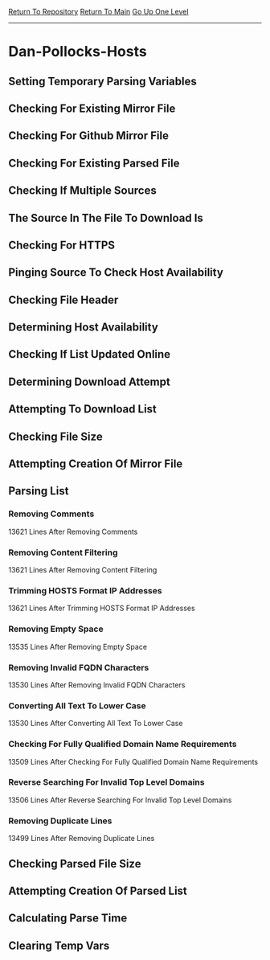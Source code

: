 [Return To Repository](https://github.com/deathbybandaid/piholeparser/)
[Return To Main](https://github.com/deathbybandaid/piholeparser/blob/master/RecentRunLogs/Mainlog.md)
[Go Up One Level](https://github.com/deathbybandaid/piholeparser/blob/master/RecentRunLogs/TopLevelScripts/30-Processing-External-Blacklists.md)
____________________________________
# Dan-Pollocks-Hosts
## Setting Temporary Parsing Variables
## Checking For Existing Mirror File
## Checking For Github Mirror File
## Checking For Existing Parsed File
## Checking If Multiple Sources
## The Source In The File To Download Is
## Checking For HTTPS
## Pinging Source To Check Host Availability
## Checking File Header
## Determining Host Availability
## Checking If List Updated Online
## Determining Download Attempt
## Attempting To Download List
## Checking File Size
## Attempting Creation Of Mirror File
## Parsing List
### Removing Comments
13621 Lines After Removing Comments
### Removing Content Filtering
13621 Lines After Removing Content Filtering
### Trimming HOSTS Format IP Addresses
13621 Lines After Trimming HOSTS Format IP Addresses
### Removing Empty Space
13535 Lines After Removing Empty Space
### Removing Invalid FQDN Characters
13530 Lines After Removing Invalid FQDN Characters
### Converting All Text To Lower Case
13530 Lines After Converting All Text To Lower Case
### Checking For Fully Qualified Domain Name Requirements
13509 Lines After Checking For Fully Qualified Domain Name Requirements
### Reverse Searching For Invalid Top Level Domains
13506 Lines After Reverse Searching For Invalid Top Level Domains
### Removing Duplicate Lines
13499 Lines After Removing Duplicate Lines
## Checking Parsed File Size
## Attempting Creation Of Parsed List
## Calculating Parse Time
## Clearing Temp Vars
